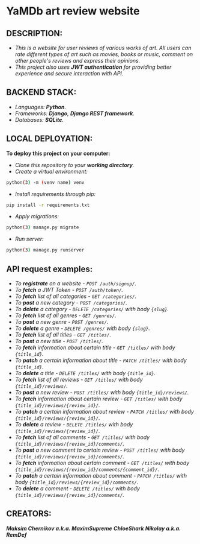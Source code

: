 # YaMDb art review website



## DESCRIPTION:

- _This is a website for user reviews of various works of art. All users can rate different types of art such as movies, books or music, comment on other people's reviews and express their opinions._
- _This project also uses ***JWT authentication*** for providing better experience and secure interaction with API._



## BACKEND STACK:

- _Languages: **Python**._
- _Frameworks: **Django**, **Django REST framework**._
- _Databases: **SQLite**._



## LOCAL DEPLOYATION:

**To deploy this project on your computer:**
- _Clone this repository to your ***working directory***._
- _Create a virtual environment:_
```bash
python(3) -m (venv name) venv
```
- _Install requirements through pip:_
```bash
pip install -r requirements.txt
```
- _Apply migrations:_
```bash
python(3) manage.py migrate
```
- _Run server:_
```bash
python(3) manage.py runserver
```



## API request examples:

- _To **registrate** on a website - `POST /auth/signup/`._
- _To **fetch** a JWT Token - `POST /auth/token/`._
- _To **fetch** list of all categories - `GET /categories/`._
- _To **post** a new category - `POST /categories/`._
- _To **delete** a category - `DELETE /categories/` with body `{slug}`._
- _To **fetch** list of all genres - `GET /genres/`._
- _To **post** a new genre - `POST /genres/`._
- _To **delete** a genre - `DELETE /genres/` with body `{slug}`._
- _To **fetch** list of all titles - `GET /titles/`._
- _To **post** a new title - `POST /titles/`._
- _To **fetch** information about certain title - `GET /titles/` with body `{title_id}`._
- _To **patch** a certain information about title - `PATCH /titles/` with body `{title_id}`._
- _To **delete** a title - `DELETE /titles/` with body `{title_id}`._
- _To **fetch** list of all reviews - `GET /titles/` with body `{title_id}/reviews/`._
- _To **post** a new review - `POST /titles/` with body `{title_id}/reviews/`._
- _To **fetch** information about certain review - `GET /titles/` with body `{title_id}/reviews/{review_id}/`._
- _To **patch** a certain information about review - `PATCH /titles/` with body `{title_id}/reviews/{review_id}/`._
- _To **delete** a review - `DELETE /titles/` with body `{title_id}/reviews/{review_id}/`._
- _To **fetch** list of all comments - `GET /titles/` with body `{title_id}/reviews/{review_id}/comments/`._
- _To **post** a new comment to certain review - `POST /titles/` with body `{title_id}/reviews/{review_id}/comments/`._
- _To **fetch** information about certain comment - `GET /titles/` with body `{title_id}/reviews/{review_id}/comments/{comment_id}/`._
- _To **patch** a certain information about comment - `PATCH /titles/` with body `{title_id}/reviews/{review_id}/comments/`._
- _To **delete** a comment - `DELETE /titles/` with body `{title_id}/reviews/{review_id}/comments/`._





## CREATORS:

***Maksim Chernikov a.k.a. MaximSupreme***
***ChloeShark***
***Nikolay a.k.a. RemDef***
